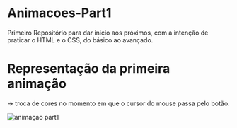 # Animacoes-Part1
Primeiro Repositório para dar inicio aos próximos, com a intenção de praticar o HTML e o CSS, do básico ao avançado.

# Representação da primeira animação 
-> troca de cores no momento em que o cursor do mouse passa pelo botão.


![animaçao part1](https://user-images.githubusercontent.com/69321678/177389201-4b8eca0a-263a-491c-85b7-396ee1b5ce0f.gif)
